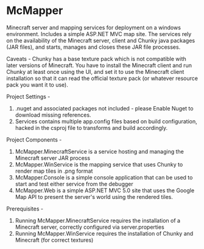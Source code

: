 # McMapper
Minecraft server and mapping services for deployment on a windows environment. Includes a simple ASP.NET MVC map site.
The services rely on the availability of the Minecraft server, client and Chunky java packages (JAR files), and starts, manages and closes these JAR file processes.

Caveats - 
Chunky has a base texture pack which is not compatible with later versions of Minecraft. You have to install the Minecraft client and run Chunky at least once using the UI, and set it to use the Minecraft client installation so that it can read the official texture pack (or whatever resource pack you want it to use).

Project Settings - 
1. .nuget and associated packages not included - please Enable Nuget to download missing references.
2. Services contains multiple app.config files based on build configuration, hacked in the csproj file to transforms and build accordingly.

Project Components - 
1. McMapper.MinecraftService is a service hosting and managing the Minecraft server JAR process
2. McMapper.WinService is the mapping service that uses Chunky to render map tiles in .png format
3. McMapper.Console is a simple console application that can be used to start and test either service from the debugger
4. McMapper.Web is a simple ASP.NET MVC 5.0 site that uses the Google Map API to present the server's world using the rendered tiles.

Prerequisites - 
1. Running McMapper.MinecraftService requires the installation of a Minecraft server, correctly configured via server.properties
2. Running McMapper.WinService requires the installation of Chunky and Minecraft (for correct textures)
